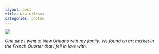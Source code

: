 ```yaml
---
layout: post
title: New Orleans
categories: photos
---
```


![](https://40.media.tumblr.com/73cf72e850e31195797b1143cdb126be/tumblr_ns495cJB541rloozgo3_1280.jpg)

_One time I went to New Orleans with my family. We found an art market in the French Quarter that I fell in love with._
